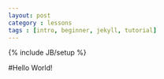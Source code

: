 ```yaml
---
layout: post
category : lessons
tags : [intro, beginner, jekyll, tutorial]
---
```

{% include JB/setup %}

#Hello World!